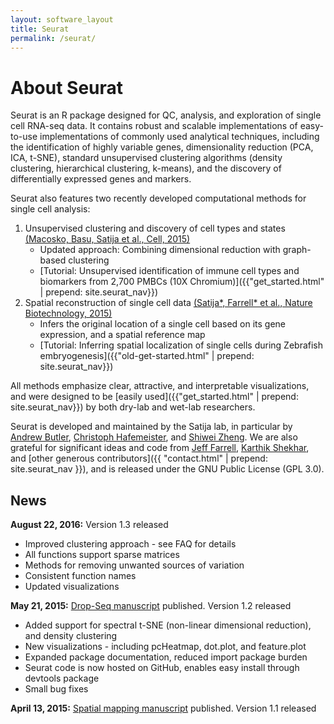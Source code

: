 ```yaml
---
layout: software_layout
title: Seurat
permalink: /seurat/
---
```


# About Seurat

 Seurat is an R package designed for QC, analysis, and exploration of single cell RNA-seq data. It contains robust and scalable implementations of easy-to-use implementations of commonly used analytical techniques, including the identification of highly variable genes, dimensionality reduction (PCA, ICA, t-SNE), standard unsupervised clustering algorithms (density clustering, hierarchical clustering, k-means), and the discovery of differentially expressed genes and markers.

Seurat also features two recently developed computational methods for single cell analysis:

1. Unsupervised clustering and discovery of cell types and states [(Macosko, Basu, Satija et al., Cell, 2015)](http://www.cell.com/cell/abstract/S0092-8674(15)00549-8)
	* Updated approach: Combining dimensional reduction with graph-based clustering
	* [Tutorial: Unsupervised identification of immune cell types and biomarkers from 2,700 PMBCs (10X Chromium)]({{"get_started.html" | prepend: site.seurat_nav}})
2. Spatial reconstruction of single cell data [(Satija\*, Farrell\* et al., Nature Biotechnology, 2015)](http://www.nature.com/nbt/journal/vaop/ncurrent/full/nbt.3192.html)
	* Infers the original location of a single cell based on its gene expression, and a spatial reference map
	* [Tutorial: Inferring spatial localization of single cells during Zebrafish embryogenesis]({{"old-get-started.html" | prepend: site.seurat_nav}})

All methods emphasize clear, attractive, and interpretable visualizations, and were designed to be [easily used]({{"get_started.html" | prepend: site.seurat_nav}}) by both dry-lab and wet-lab researchers.

Seurat is developed and maintained by the Satija lab, in particular by [Andrew Butler](mailto:abutler@nygenome.org), [Christoph Hafemeister](mailto:chafemeister@nygenome.org), and [Shiwei Zheng](mailto:szheng@nygenome.org). We are also grateful for significant ideas and code from [Jeff Farrell](mailto:jfarrell@g.harvard.edu), [Karthik Shekhar](mailto:karthik@broadinstitute.org), and [other generous contributors]({{ "contact.html" | prepend: site.seurat_nav }}), and is released under the GNU Public License (GPL 3.0).


## News
**August 22, 2016:** Version 1.3 released

* Improved clustering approach - see FAQ for details
* All functions support sparse matrices
* Methods for removing unwanted sources of variation
* Consistent function names
* Updated visualizations

**May 21, 2015:**
[Drop-Seq manuscript](http://www.cell.com/cell/abstract/S0092-8674(15)00549-8) published. Version 1.2 released

* Added support for spectral t-SNE (non-linear dimensional reduction), and density clustering
* New visualizations - including pcHeatmap, dot.plot, and feature.plot
* Expanded package documentation, reduced import package burden
* Seurat code is now hosted on GitHub, enables easy install through devtools package
* Small bug fixes

**April 13, 2015:**
[Spatial mapping manuscript](http://www.nature.com/nbt/journal/vaop/ncurrent/full/nbt.3192.html) published. Version 1.1 released


